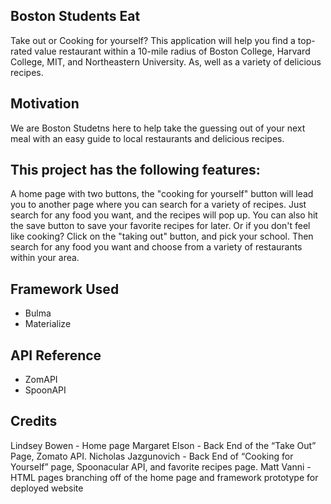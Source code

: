 
## Boston Students Eat ##
Take out or Cooking for yourself? This application will help you find a top-rated value restaurant within a 10-mile radius of Boston College, Harvard College, MIT, and Northeastern University. As, well as a variety of delicious recipes. 

## Motivation ##
We are Boston Studetns here to help take the guessing out of your next meal with an easy guide to local restaurants and delicious recipes. 

## This project has the following features: ##
A home page with two buttons, the "cooking for yourself" button will lead you to another page where you can search for a variety of recipes. Just search for any food you want, and the recipes will pop up. You can also hit the save button to save your favorite recipes for later. Or if you don't feel like cooking? Click on the "taking out" button, and pick your school. Then search for any food you want and choose from a variety of restaurants within your area.  

## Framework Used ##
* Bulma 
* Materialize

## API Reference ##
* ZomAPI
* SpoonAPI

## Credits ##
Lindsey Bowen - Home page 
Margaret Elson - Back End of the “Take Out” Page, Zomato API.
Nicholas Jazgunovich - Back End of “Cooking for Yourself” page, Spoonacular API, and favorite recipes page. 
Matt Vanni - HTML pages branching off of the home page and framework prototype for deployed website 






